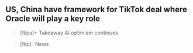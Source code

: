 ## US, China have framework for TikTok deal where Oracle will play a key role
> [!tips]+ Takeaway
> AI optimism continues

> [!tip]- News
> 
